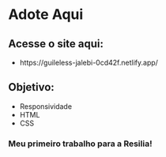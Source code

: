 # Adote Aqui
## Acesse o site aqui:
<ul>
    <li>https://guileless-jalebi-0cd42f.netlify.app/</li>
</ul>

## Objetivo: 
<ul>
    <li>Responsividade</li>
    <li>HTML</li>
    <li>CSS</li>
</ul>

### Meu primeiro trabalho para a Resilia!

